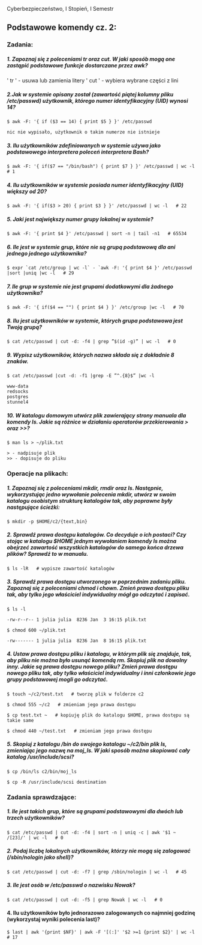 Cyberbezpieczeństwo, I Stopień, I Semestr

## Podstawowe komendy cz. 2:

### Zadania:
##### 1. Zapoznaj się z poleceniami tr oraz cut. W jaki sposób mogą one zastąpić podstawowe funkcje dostarczane przez awk?

' tr ' - usuwa lub zamienia litery
' cut ' - wybiera wybrane części z lini


##### 2.Jak w systemie opisany został (zawartość piątej kolumny pliku /etc/passwd) użytkownik, którego numer identyfikacyjny (UID) wynosi 14?

```console
$ awk -F: '{ if ($3 == 14) { print $5 } }' /etc/passwd 
```
	nic nie wypisało, użytkownik o takim numerze nie istnieje


##### 3. Ilu użytkowników zdefiniowanych w systemie używa jako podstawowego interpretera poleceń interpretera Bash?

```console
$ awk -F: '{ if($7 == "/bin/bash") { print $7 } }' /etc/passwd | wc -l   # 1
```

##### 4. Ilu użytkowników w systemie posiada numer identyfikacyjny (UID) większy od 20?

```console
$ awk -F: '{ if($3 > 20) { print $3 } }' /etc/passwd | wc -l   # 22
```

##### 5. Jaki jest największy numer grupy lokalnej w systemie?

```console
$ awk -F: '{ print $4 }' /etc/passwd | sort -n | tail -n1   # 65534
```

##### 6. Ile jest w systemie grup, które nie są grupą podstawową dla ani jednego jednego użytkownika?

```console
$ expr `cat /etc/group | wc -l` - `awk -F: '{ print $4 }' /etc/passwd |sort |uniq |wc -l   # 29
```

##### 7. Ile grup w systemie nie jest grupami dodatkowymi dla żadnego użytkownika?

```console
$ awk -F: '{ if($4 == "") { print $4 } }' /etc/group |wc -l   # 70
```

##### 8. Ilu jest użytkowników w systemie, których grupa podstawowa jest Twoją grupą?

```console
$ cat /etc/passwd | cut -d: -f4 | grep ”$(id -g)” | wc -l   # 0
```

##### 9. Wypisz użytkowników, których nazwa składa się z dokładnie 8 znaków.

```console
$ cat /etc/passwd |cut -d: -f1 |grep -E ”^.{8}$” |wc -l 
```
	www-data
	redsocks
	postgres
	stunnel4


##### 10. W katalogu domowym utwórz plik zawierający strony manuala dla komendy ls. Jakie są różnice w działaniu operatorów przekierowania > oraz >>?

```console
$ man ls > ~/plik.txt
```
	> - nadpisuje plik
	>> - dopisuje do pliku


### Operacje na plikach:
##### 1. Zapoznaj się z poleceniami mkdir, rmdir oraz ls. Następnie, wykorzystując jedno wywołanie polecenia mkdir, utwórz w swoim katalogu osobistym strukturę katalogów tak, aby poprawne były następujące ścieżki:

```console
$ mkdir -p $HOME/c2/{text,bin}
```

##### 2. Sprawdź prawa dostępu katalogów. Co decyduje o ich postaci? Czy stojąc w katalogu $HOME jednym wywołaniem komendy ls można obejrzeć zawartość wszystkich katalogów do samego końca drzewa plików? Sprawdź to w manualu.

```console
$ ls -lR   # wypisze zawartość katalogów
```

##### 3. Sprawdź prawa dostępu utworzonego w poprzednim zadaniu pliku. Zapoznaj się z poleceniami chmod i chown. Zmień prawa dostępu pliku tak, aby tylko jego właściciel indywidualny mógł go odczytać i zapisać.

```console
$ ls -l 
``` 

	-rw-r--r-- 1 julia julia  8236 Jan  3 16:15 plik.txt

```console
$ chmod 600 ~/plik.txt 
```

	-rw------- 1 julia julia  8236 Jan  8 16:15 plik.txt


##### 4. Ustaw prawa dostępu pliku i katalogu, w którym plik się znajduje, tak, aby pliku nie można było usunąć komendą rm. Skopiuj plik na dowolny inny. Jakie są prawa dostępu nowego pliku? Zmień prawa dostępu nowego pliku tak, aby tylko właściciel indywidualny i inni członkowie jego grupy podstawowej mogli go odczytać.

```console
$ touch ~/c2/test.txt   # tworzę plik w folderze c2

$ chmod 555 ~/c2   # zmieniam jego prawa dostępu

$ cp test.txt ~   # kopiuję plik do katalogu $HOME, prawa dostępu są takie same

$ chmod 440 ~/test.txt   # zmieniam jego prawa dostępu
```

##### 5. Skopiuj z katalogu /bin do swojego katalogu ~/c2/bin plik ls, zmieniając jego nazwę na moj_ls. W jaki sposób można skopiować cały katalog /usr/include/scsi?

```console
$ cp /bin/ls c2/bin/moj_ls

$ cp -R /usr/include/scsi destination
```

### Zadania sprawdzające:
##### 1. Ile jest takich grup, które są grupami podstawowymi dla dwóch lub trzech użytkowników?

```console
$ cat /etc/passwd | cut -d: -f4 | sort -n | uniq -c | awk '$1 ~ /[23]/' | wc -l   # 0
```

##### 2. Podaj liczbę lokalnych użytkowników, którzy nie mogą się zalogować (/sbin/nologin jako shell)?

```console
$ cat /etc/passwd | cut -d: -f7 | grep /sbin/nologin | wc -l   # 45
```


##### 3. Ile jest osób w /etc/passwd o nazwisku Nowak?

```console
$ cat /etc/passwd | cut -d: -f5 | grep Nowak | wc -l   # 0
```

#### 4. Ilu użytkowników było jednorazowo zalogowanych co najmniej godzinę (wykorzystaj wyniki polecenia last)?

```console
$ last | awk '{print $NF}' | awk -F '[(:]' '$2 >=1 {print $2}' | wc -l   # 17
```

